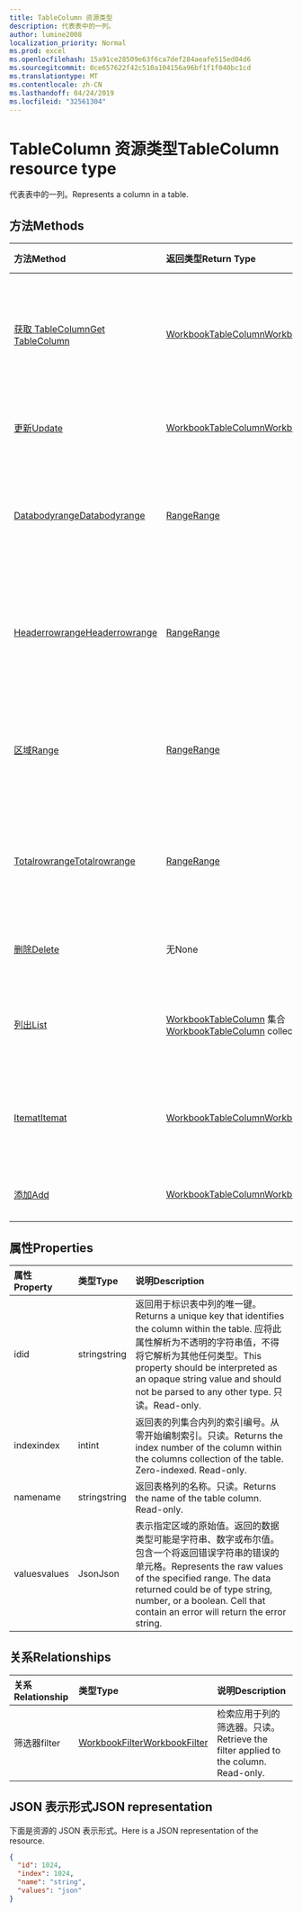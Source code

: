 ```yaml
---
title: TableColumn 资源类型
description: 代表表中的一列。
author: lumine2008
localization_priority: Normal
ms.prod: excel
ms.openlocfilehash: 15a91ce28509e63f6ca7def284aeafe515ed04d6
ms.sourcegitcommit: 0ce657622f42c510a104156a96bf1f1f040bc1cd
ms.translationtype: MT
ms.contentlocale: zh-CN
ms.lasthandoff: 04/24/2019
ms.locfileid: "32561304"
---
```

# <a name="tablecolumn-resource-type"></a><span data-ttu-id="c1c0e-103">TableColumn 资源类型</span><span class="sxs-lookup"><span data-stu-id="c1c0e-103">TableColumn resource type</span></span>

<span data-ttu-id="c1c0e-104">代表表中的一列。</span><span class="sxs-lookup"><span data-stu-id="c1c0e-104">Represents a column in a table.</span></span>


## <a name="methods"></a><span data-ttu-id="c1c0e-105">方法</span><span class="sxs-lookup"><span data-stu-id="c1c0e-105">Methods</span></span>

| <span data-ttu-id="c1c0e-106">方法</span><span class="sxs-lookup"><span data-stu-id="c1c0e-106">Method</span></span>           | <span data-ttu-id="c1c0e-107">返回类型</span><span class="sxs-lookup"><span data-stu-id="c1c0e-107">Return Type</span></span>    |<span data-ttu-id="c1c0e-108">说明</span><span class="sxs-lookup"><span data-stu-id="c1c0e-108">Description</span></span>|
|:---------------|:--------|:----------|
|[<span data-ttu-id="c1c0e-109">获取 TableColumn</span><span class="sxs-lookup"><span data-stu-id="c1c0e-109">Get TableColumn</span></span>](../api/tablecolumn-get.md) | [<span data-ttu-id="c1c0e-110">WorkbookTableColumn</span><span class="sxs-lookup"><span data-stu-id="c1c0e-110">WorkbookTableColumn</span></span>](tablecolumn.md) |<span data-ttu-id="c1c0e-111">读取 tablecolumn 对象的属性和关系。</span><span class="sxs-lookup"><span data-stu-id="c1c0e-111">Read properties and relationships of tableColumn object.</span></span>|
|[<span data-ttu-id="c1c0e-112">更新</span><span class="sxs-lookup"><span data-stu-id="c1c0e-112">Update</span></span>](../api/tablecolumn-update.md) | [<span data-ttu-id="c1c0e-113">WorkbookTableColumn</span><span class="sxs-lookup"><span data-stu-id="c1c0e-113">WorkbookTableColumn</span></span>](tablecolumn.md) |<span data-ttu-id="c1c0e-114">更新 TableColumn 对象</span><span class="sxs-lookup"><span data-stu-id="c1c0e-114">Update TableColumn object.</span></span> |
|[<span data-ttu-id="c1c0e-115">Databodyrange</span><span class="sxs-lookup"><span data-stu-id="c1c0e-115">Databodyrange</span></span>](../api/tablecolumn-databodyrange.md)|[<span data-ttu-id="c1c0e-116">Range</span><span class="sxs-lookup"><span data-stu-id="c1c0e-116">Range</span></span>](range.md)|<span data-ttu-id="c1c0e-117">获取与列的数据体相关的 range 对象。</span><span class="sxs-lookup"><span data-stu-id="c1c0e-117">Gets the range object associated with the data body of the column.</span></span>|
|[<span data-ttu-id="c1c0e-118">Headerrowrange</span><span class="sxs-lookup"><span data-stu-id="c1c0e-118">Headerrowrange</span></span>](../api/tablecolumn-headerrowrange.md)|[<span data-ttu-id="c1c0e-119">Range</span><span class="sxs-lookup"><span data-stu-id="c1c0e-119">Range</span></span>](range.md)|<span data-ttu-id="c1c0e-120">获取与列的标头行相关的 range 对象。</span><span class="sxs-lookup"><span data-stu-id="c1c0e-120">Gets the range object associated with the header row of the column.</span></span>|
|[<span data-ttu-id="c1c0e-121">区域</span><span class="sxs-lookup"><span data-stu-id="c1c0e-121">Range</span></span>](../api/tablecolumn-range.md)|[<span data-ttu-id="c1c0e-122">Range</span><span class="sxs-lookup"><span data-stu-id="c1c0e-122">Range</span></span>](range.md)|<span data-ttu-id="c1c0e-123">获取与整个列相关的 range 对象。</span><span class="sxs-lookup"><span data-stu-id="c1c0e-123">Gets the range object associated with the entire column.</span></span>|
|[<span data-ttu-id="c1c0e-124">Totalrowrange</span><span class="sxs-lookup"><span data-stu-id="c1c0e-124">Totalrowrange</span></span>](../api/tablecolumn-totalrowrange.md)|[<span data-ttu-id="c1c0e-125">Range</span><span class="sxs-lookup"><span data-stu-id="c1c0e-125">Range</span></span>](range.md)|<span data-ttu-id="c1c0e-126">获取与列的总计行相关的 range 对象。</span><span class="sxs-lookup"><span data-stu-id="c1c0e-126">Gets the range object associated with the totals row of the column.</span></span>|
|[<span data-ttu-id="c1c0e-127">删除</span><span class="sxs-lookup"><span data-stu-id="c1c0e-127">Delete</span></span>](../api/tablecolumn-delete.md)|<span data-ttu-id="c1c0e-128">无</span><span class="sxs-lookup"><span data-stu-id="c1c0e-128">None</span></span>|<span data-ttu-id="c1c0e-129">从表中删除列。</span><span class="sxs-lookup"><span data-stu-id="c1c0e-129">Deletes the column from the table.</span></span>|
|[<span data-ttu-id="c1c0e-130">列出</span><span class="sxs-lookup"><span data-stu-id="c1c0e-130">List</span></span>](../api/tablecolumn-list.md) | <span data-ttu-id="c1c0e-131">[WorkbookTableColumn](tablecolumn.md) 集合</span><span class="sxs-lookup"><span data-stu-id="c1c0e-131">[WorkbookTableColumn](tablecolumn.md) collection</span></span> |<span data-ttu-id="c1c0e-132">获取 tableColumn 对象的集合。</span><span class="sxs-lookup"><span data-stu-id="c1c0e-132">Get tableColumn object collection.</span></span> |
|[<span data-ttu-id="c1c0e-133">Itemat</span><span class="sxs-lookup"><span data-stu-id="c1c0e-133">Itemat</span></span>](../api/tablecolumncollection-itemat.md)|[<span data-ttu-id="c1c0e-134">WorkbookTableColumn</span><span class="sxs-lookup"><span data-stu-id="c1c0e-134">WorkbookTableColumn</span></span>](tablecolumn.md)|<span data-ttu-id="c1c0e-135">根据其在集合中的位置获取列。</span><span class="sxs-lookup"><span data-stu-id="c1c0e-135">Gets a column based on its position in the collection.</span></span>|
|[<span data-ttu-id="c1c0e-136">添加</span><span class="sxs-lookup"><span data-stu-id="c1c0e-136">Add</span></span>](../api/tablecolumncollection-add.md)|[<span data-ttu-id="c1c0e-137">WorkbookTableColumn</span><span class="sxs-lookup"><span data-stu-id="c1c0e-137">WorkbookTableColumn</span></span>](tablecolumn.md)|<span data-ttu-id="c1c0e-138">向表中添加新列。</span><span class="sxs-lookup"><span data-stu-id="c1c0e-138">Adds a new column to the table.</span></span>|

## <a name="properties"></a><span data-ttu-id="c1c0e-139">属性</span><span class="sxs-lookup"><span data-stu-id="c1c0e-139">Properties</span></span>
| <span data-ttu-id="c1c0e-140">属性</span><span class="sxs-lookup"><span data-stu-id="c1c0e-140">Property</span></span>     | <span data-ttu-id="c1c0e-141">类型</span><span class="sxs-lookup"><span data-stu-id="c1c0e-141">Type</span></span>   |<span data-ttu-id="c1c0e-142">说明</span><span class="sxs-lookup"><span data-stu-id="c1c0e-142">Description</span></span>|
|:---------------|:--------|:----------|
|<span data-ttu-id="c1c0e-143">id</span><span class="sxs-lookup"><span data-stu-id="c1c0e-143">id</span></span>|<span data-ttu-id="c1c0e-144">string</span><span class="sxs-lookup"><span data-stu-id="c1c0e-144">string</span></span>|<span data-ttu-id="c1c0e-145">返回用于标识表中列的唯一键。</span><span class="sxs-lookup"><span data-stu-id="c1c0e-145">Returns a unique key that identifies the column within the table.</span></span> <span data-ttu-id="c1c0e-146">应将此属性解析为不透明的字符串值，不得将它解析为其他任何类型。</span><span class="sxs-lookup"><span data-stu-id="c1c0e-146">This property should be interpreted as an opaque string value and should not be parsed to any other type.</span></span> <span data-ttu-id="c1c0e-147">只读。</span><span class="sxs-lookup"><span data-stu-id="c1c0e-147">Read-only.</span></span>|
|<span data-ttu-id="c1c0e-148">index</span><span class="sxs-lookup"><span data-stu-id="c1c0e-148">index</span></span>|<span data-ttu-id="c1c0e-149">int</span><span class="sxs-lookup"><span data-stu-id="c1c0e-149">int</span></span>|<span data-ttu-id="c1c0e-p102">返回表的列集合内列的索引编号。从零开始编制索引。只读。</span><span class="sxs-lookup"><span data-stu-id="c1c0e-p102">Returns the index number of the column within the columns collection of the table. Zero-indexed. Read-only.</span></span>|
|<span data-ttu-id="c1c0e-153">name</span><span class="sxs-lookup"><span data-stu-id="c1c0e-153">name</span></span>|<span data-ttu-id="c1c0e-154">string</span><span class="sxs-lookup"><span data-stu-id="c1c0e-154">string</span></span>|<span data-ttu-id="c1c0e-p103">返回表格列的名称。只读。</span><span class="sxs-lookup"><span data-stu-id="c1c0e-p103">Returns the name of the table column. Read-only.</span></span>|
|<span data-ttu-id="c1c0e-157">values</span><span class="sxs-lookup"><span data-stu-id="c1c0e-157">values</span></span>|<span data-ttu-id="c1c0e-158">Json</span><span class="sxs-lookup"><span data-stu-id="c1c0e-158">Json</span></span>|<span data-ttu-id="c1c0e-p104">表示指定区域的原始值。返回的数据类型可能是字符串、数字或布尔值。包含一个将返回错误字符串的错误的单元格。</span><span class="sxs-lookup"><span data-stu-id="c1c0e-p104">Represents the raw values of the specified range. The data returned could be of type string, number, or a boolean. Cell that contain an error will return the error string.</span></span>|

## <a name="relationships"></a><span data-ttu-id="c1c0e-162">关系</span><span class="sxs-lookup"><span data-stu-id="c1c0e-162">Relationships</span></span>
| <span data-ttu-id="c1c0e-163">关系</span><span class="sxs-lookup"><span data-stu-id="c1c0e-163">Relationship</span></span> | <span data-ttu-id="c1c0e-164">类型</span><span class="sxs-lookup"><span data-stu-id="c1c0e-164">Type</span></span>   |<span data-ttu-id="c1c0e-165">说明</span><span class="sxs-lookup"><span data-stu-id="c1c0e-165">Description</span></span>|
|:---------------|:--------|:----------|
|<span data-ttu-id="c1c0e-166">筛选器</span><span class="sxs-lookup"><span data-stu-id="c1c0e-166">filter</span></span>|[<span data-ttu-id="c1c0e-167">WorkbookFilter</span><span class="sxs-lookup"><span data-stu-id="c1c0e-167">WorkbookFilter</span></span>](filter.md)|<span data-ttu-id="c1c0e-p105">检索应用于列的筛选器。只读。</span><span class="sxs-lookup"><span data-stu-id="c1c0e-p105">Retrieve the filter applied to the column. Read-only.</span></span>|

## <a name="json-representation"></a><span data-ttu-id="c1c0e-170">JSON 表示形式</span><span class="sxs-lookup"><span data-stu-id="c1c0e-170">JSON representation</span></span>

<span data-ttu-id="c1c0e-171">下面是资源的 JSON 表示形式。</span><span class="sxs-lookup"><span data-stu-id="c1c0e-171">Here is a JSON representation of the resource.</span></span>

<!--{
  "blockType": "resource",
  "optionalProperties": [],
  "keyProperty": "id",
  "baseType": "microsoft.graph.entity",
  "@odata.type": "microsoft.graph.workbookTableColumn"
}-->

```json
{
  "id": 1024,
  "index": 1024,
  "name": "string",
  "values": "json"
}

```

<!-- uuid: 8fcb5dbc-d5aa-4681-8e31-b001d5168d79
2015-10-25 14:57:30 UTC -->
<!-- {
  "type": "#page.annotation",
  "description": "TableColumn resource",
  "keywords": "",
  "section": "documentation",
  "tocPath": ""
}-->
